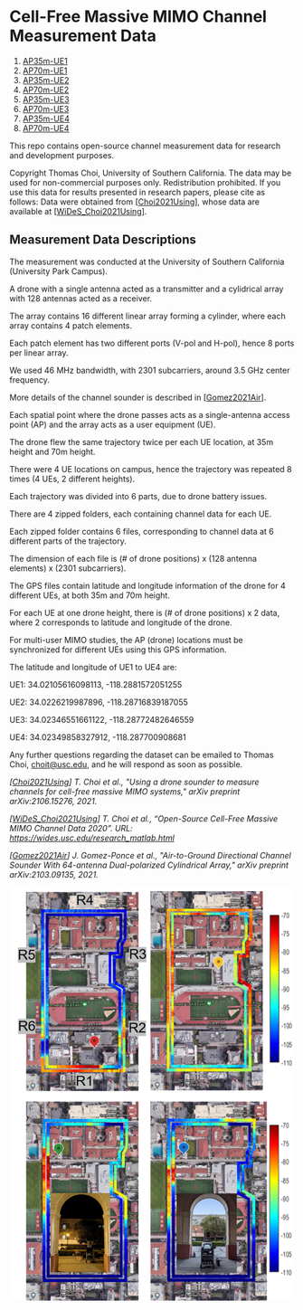 # Cell-Free Massive MIMO Channel Measurement Data

1. [AP35m-UE1](https://public-ultralab.s3.us-west-1.amazonaws.com/public-ultralab/CF-mMIMO%3A+drone+measurement+2020/H_AP35m_UE1.zip)
2. [AP70m-UE1](https://public-ultralab.s3.us-west-1.amazonaws.com/public-ultralab/CF-mMIMO%3A+drone+measurement+2020/H_AP70m_UE1.zip)
3. [AP35m-UE2](https://public-ultralab.s3.us-west-1.amazonaws.com/public-ultralab/CF-mMIMO%3A+drone+measurement+2020/H_AP35m_UE2.zip)
4. [AP70m-UE2](https://public-ultralab.s3.us-west-1.amazonaws.com/public-ultralab/CF-mMIMO%3A+drone+measurement+2020/H_AP70m_UE2.zip)
5. [AP35m-UE3](https://public-ultralab.s3.us-west-1.amazonaws.com/public-ultralab/CF-mMIMO%3A+drone+measurement+2020/H_AP35m_UE3.zip)
6. [AP70m-UE3](https://public-ultralab.s3.us-west-1.amazonaws.com/public-ultralab/CF-mMIMO%3A+drone+measurement+2020/H_AP70m_UE3.zip)
7. [AP35m-UE4](https://public-ultralab.s3.us-west-1.amazonaws.com/public-ultralab/CF-mMIMO%3A+drone+measurement+2020/H_AP35m_UE4.zip)
8. [AP70m-UE4](https://public-ultralab.s3.us-west-1.amazonaws.com/public-ultralab/CF-mMIMO%3A+drone+measurement+2020/H_AP70m_UE4.zip)

This repo contains open-source channel measurement data for research and development purposes.

Copyright Thomas Choi, University of Southern California. The data may be used for non-commercial purposes only. Redistribution prohibited. If you use this data for results presented in research papers, please cite as follows: Data were obtained from [[Choi2021Using](https://arxiv.org/abs/2106.15276)], whose data are available at [[WiDeS_Choi2021Using](https://wides.usc.edu/research_matlab.html)].

## Measurement Data Descriptions 
The measurement was conducted at the University of Southern California (University Park Campus). 

A drone with a single antenna acted as a transmitter and a cylidrical array with 128 antennas acted as a receiver.

The array contains 16 different linear array forming a cylinder, where each array contains 4 patch elements. 

Each patch element has two different ports (V-pol and H-pol), hence 8 ports per linear array.

We used 46 MHz bandwidth, with 2301 subcarriers, around 3.5 GHz center frequency.

More details of the channel sounder is described in [[Gomez2021Air](https://arxiv.org/abs/2103.09135)]. 

Each spatial point where the drone passes acts as a single-antenna access point (AP) and the array acts as a user equipment (UE).

The drone flew the same trajectory twice per each UE location, at 35m height and 70m height.

There were 4 UE locations on campus, hence the trajectory was repeated 8 times (4 UEs, 2 different heights).

Each trajectory was divided into 6 parts, due to drone battery issues.

There are 4 zipped folders, each containing channel data for each UE.

Each zipped folder contains 6 files, corresponding to channel data at 6 different parts of the trajectory.

The dimension of each file is (# of drone positions) x (128 antenna elements) x (2301 subcarriers). 

The GPS files contain latitude and longitude information of the drone for 4 different UEs, at both 35m and 70m height.

For each UE at one drone height, there is (# of drone positions) x 2 data, where 2 corresponds to latitude and longitude of the drone.

For multi-user MIMO studies, the AP (drone) locations must be synchronized for different UEs using this GPS information.

The latitude and longitude of UE1 to UE4 are:

UE1: 34.02105616098113, -118.2881572051255

UE2: 34.0226219987896, -118.28716839187055

UE3: 34.02346551661122, -118.28772482646559

UE4: 34.02349858327912, -118.287700908681

Any further questions regarding the dataset can be emailed to Thomas Choi, choit@usc.edu, and he will respond as soon as possible.

*[[Choi2021Using](https://arxiv.org/abs/2106.15276)] T. Choi et al., "Using a drone sounder to measure channels for cell-free massive MIMO systems," arXiv preprint arXiv:2106.15276, 2021.*

*[[WiDeS_Choi2021Using](https://wides.usc.edu/research_matlab.html)] T. Choi et al., “Open-Source Cell-Free Massive MIMO Channel Data 2020”. URL: https://wides.usc.edu/research_matlab.html*

*[[Gomez2021Air](https://arxiv.org/abs/2103.09135)] J. Gomez-Ponce et al., "Air-to-Ground Directional Channel Sounder With 64-antenna Dual-polarized Cylindrical Array," arXiv preprint arXiv:2103.09135, 2021.*

![alt text](https://github.com/tomathchoi/CF-mMIMO/blob/main/drone_trajectory.png?raw=true)
